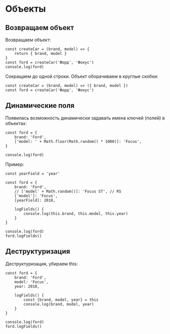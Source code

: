 # Объекты

## Возвращаем объект
Возвращаем объект:

    const createCar = (brand, model) => { 
        return { brand, model }
    }
    const ford = createCar('Форд', 'Фокус')
    console.log(ford)

Сокращаем до одной строки. Объект оборачиваем в круглые скобки:

    const createCar = (brand, model) => ({ brand, model })
    const ford = createCar('Форд', 'Фокус')

## Динамические поля
Появилась возможность динамически задавать имена ключей (полей) в объектах:

    const ford = {
        brand: 'Ford',
        ['model: ' + Math.floor(Math.random() * 1000)]: 'Focus',
    }

    console.log(ford)
    
Пример:

    const yearField = 'year'

    const ford = {
        brand: 'Ford',
        // ['model' + Math.random()]: 'Focus ST', // RS
        ['model']: 'Focus',
        [yearField]: 2018,

        logFields() {
            console.log(this.brand, this.model, this.year)
        }
    }

    console.log(ford)
    ford.logFields()

## Деструктуризация
Деструктуризация, убираем this:

    const ford = {
        brand: 'Ford',
        model: 'Focus',
        year: 2018,

        logFields() {
            const {brand, model, year} = this
            console.log(brand, model, year)
        }
    }

    console.log(ford)
    ford.logFields()
